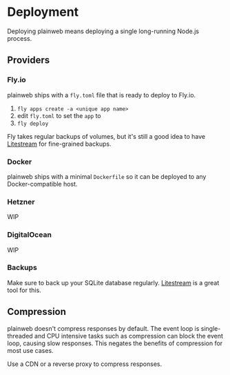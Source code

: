# Deployment

Deploying plainweb means deploying a single long-running Node.js process.

## Providers

### Fly.io

plainweb ships with a `fly.toml` file that is ready to deploy to Fly.io.

1. `fly apps create -a <unique app name>`
2. edit `fly.toml` to set the `app` to <unique app name>
3. `fly deploy`

Fly takes regular backups of volumes, but it's still a good idea to have [Litestream](https://litestream.io/) for fine-grained backups.

### Docker

plainweb ships with a minimal `Dockerfile` so it can be deployed to any Docker-compatible host.

### Hetzner

WIP

### DigitalOcean

WIP

### Backups

Make sure to back up your SQLite database regularly. [Litestream](https://litestream.io/) is a great tool for this.

## Compression

plainweb doesn't compress responses by default. The event loop is single-threaded and CPU intensive tasks such as compression can block the event loop, causing slow responses. This negates the benefits of compression for most use cases.

Use a CDN or a reverse proxy to compress responses.
